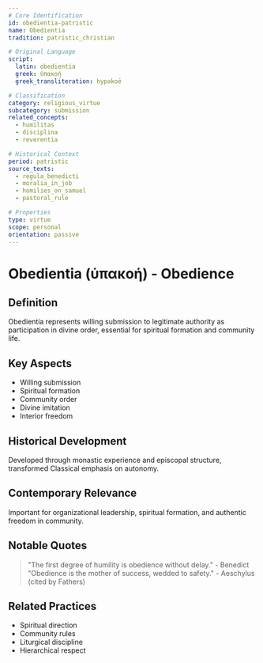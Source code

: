 ```yaml
---
# Core Identification
id: obedientia-patristic
name: Obedientia
tradition: patristic_christian

# Original Language
script:
  latin: obedientia
  greek: ὑπακοή
  greek_transliteration: hypakoē

# Classification
category: religious_virtue
subcategory: submission
related_concepts:
  - humilitas
  - disciplina
  - reverentia

# Historical Context
period: patristic
source_texts:
  - regula_benedicti
  - moralia_in_job
  - homilies_on_samuel
  - pastoral_rule

# Properties
type: virtue
scope: personal
orientation: passive
---
```


# Obedientia (ὑπακοή) - Obedience

## Definition
Obedientia represents willing submission to legitimate authority as participation in divine order, essential for spiritual formation and community life.

## Key Aspects
- Willing submission
- Spiritual formation
- Community order
- Divine imitation
- Interior freedom

## Historical Development
Developed through monastic experience and episcopal structure, transformed Classical emphasis on autonomy.

## Contemporary Relevance
Important for organizational leadership, spiritual formation, and authentic freedom in community.

## Notable Quotes
> "The first degree of humility is obedience without delay." - Benedict
> "Obedience is the mother of success, wedded to safety." - Aeschylus (cited by Fathers)

## Related Practices
- Spiritual direction
- Community rules
- Liturgical discipline
- Hierarchical respect